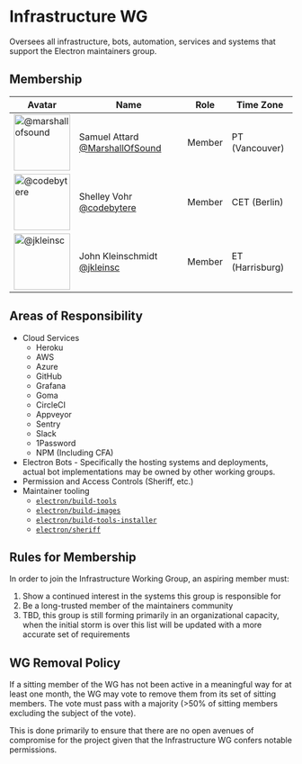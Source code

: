 # Infrastructure WG

Oversees all infrastructure, bots, automation, services and systems that support the Electron maintainers group.

## Membership

| Avatar | Name | Role | Time Zone |
| -------------------------------------------|----------------------|----------------------------| -------- |
| <img src="https://github.com/marshallofsound.png" width=100 alt="@marshallofsound">  | Samuel Attard [@MarshallOfSound](https://github.com/marshallofsound) | Member | PT (Vancouver) |
| <img src="https://github.com/codebytere.png" width=100 alt="@codebytere">  | Shelley Vohr [@codebytere](https://github.com/codebytere) | Member | CET (Berlin) |
| <img src="https://github.com/jkleinsc.png" width=100 alt="@jkleinsc">  | John Kleinschmidt [@jkleinsc](https://github.com/jkleinsc) | Member | ET (Harrisburg) |

## Areas of Responsibility

* Cloud Services
  * Heroku
  * AWS
  * Azure
  * GitHub
  * Grafana
  * Goma
  * CircleCI
  * Appveyor
  * Sentry
  * Slack
  * 1Password
  * NPM (Including CFA)
* Electron Bots - Specifically the hosting systems and deployments, actual bot implementations may be owned by other working groups.
* Permission and Access Controls (Sheriff, etc.)
* Maintainer tooling
  * [`electron/build-tools`](https://github.com/electron/build-tools)
  * [`electron/build-images`](https://github.com/electron/build-images)
  * [`electron/build-tools-installer`](https://github.com/electron/build-tools-installer)
  * [`electron/sheriff`](https://github.com/electron/sheriff)

## Rules for Membership

In order to join the Infrastructure Working Group, an aspiring member must:

1. Show a continued interest in the systems this group is responsible for
2. Be a long-trusted member of the maintainers community
3. TBD, this group is still forming primarily in an organizational capacity, when the initial storm is over this list will be updated with a more accurate set of requirements

## WG Removal Policy

If a sitting member of the WG has not been active in a meaningful way for at least one month, the WG may vote to remove them from its set of sitting members.  The vote must pass with a majority (>50% of sitting members excluding the subject of the vote).

This is done primarily to ensure that there are no open avenues of compromise for the project given that the Infrastructure WG confers notable permissions.
